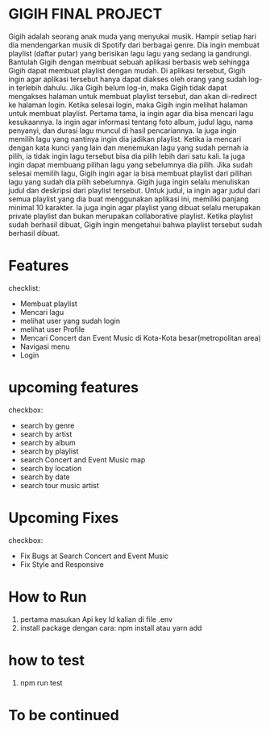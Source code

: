 # GIGIH FINAL PROJECT

Gigih adalah seorang anak muda yang menyukai musik. Hampir setiap hari dia
mendengarkan musik di Spotify dari berbagai genre. Dia ingin membuat playlist (daftar
putar) yang berisikan lagu lagu yang sedang ia gandrungi. Bantulah Gigih dengan
membuat sebuah aplikasi berbasis web sehingga Gigih dapat membuat playlist dengan
mudah.
Di aplikasi tersebut, Gigih ingin agar aplikasi tersebut hanya dapat diakses oleh orang
yang sudah log-in terlebih dahulu. Jika Gigih belum log-in, maka Gigih tidak dapat
mengakses halaman untuk membuat playlist tersebut, dan akan di-redirect ke halaman
login.
Ketika selesai login, maka Gigih ingin melihat halaman untuk membuat playlist. Pertama
tama, ia ingin agar dia bisa mencari lagu kesukaannya. Ia ingin agar informasi tentang
foto album, judul lagu, nama penyanyi, dan durasi lagu muncul di hasil pencariannya. Ia
juga ingin memilih lagu yang nantinya ingin dia jadikan playlist. Ketika ia mencari
dengan kata kunci yang lain dan menemukan lagu yang sudah pernah ia pilih, ia tidak
ingin lagu tersebut bisa dia pilih lebih dari satu kali. Ia juga ingin dapat membuang
pilihan lagu yang sebelumnya dia pilih.
Jika sudah selesai memilih lagu, Gigih ingin agar ia bisa membuat playlist dari pilihan
lagu yang sudah dia pilih sebelumnya. Gigih juga ingin selalu menuliskan judul dan
deskripsi dari playlist tersebut. Untuk judul, ia ingin agar judul dari semua playlist yang
dia buat menggunakan aplikasi ini, memiliki panjang minimal 10 karakter. Ia juga ingin
agar playlist yang dibuat selalu merupakan private playlist dan bukan merupakan
collaborative playlist.
Ketika playlist sudah berhasil dibuat, Gigih ingin mengetahui bahwa playlist tersebut
sudah berhasil dibuat.

# Features

checklist:
- Membuat playlist
- Mencari lagu
- melihat user yang sudah login
- melihat user Profile
- Mencari Concert dan Event Music di Kota-Kota besar(metropolitan area)
- Navigasi menu
- Login

# upcoming features

checkbox:
- search by genre
- search by artist
- search by album
- search by playlist
- search Concert and Event Music map
- search by location
- search by date
- search tour music artist


# Upcoming Fixes
 checkbox:
 - Fix Bugs at Search Concert and Event Music
 - Fix Style and Responsive



# How to Run

1. pertama masukan Api key Id kalian di file .env
2. install package dengan cara: npm install atau yarn add

# how to test
1. npm run test



# To be continued
